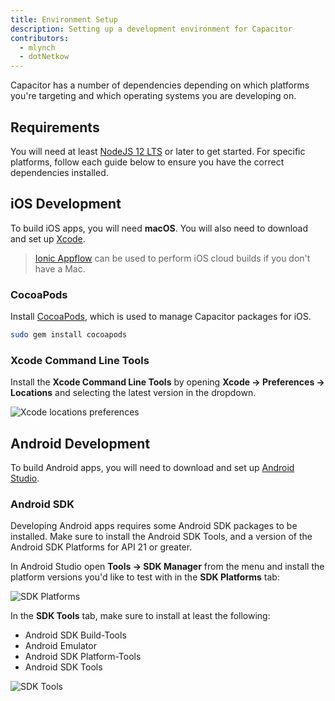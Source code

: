 ```yaml
---
title: Environment Setup
description: Setting up a development environment for Capacitor
contributors:
  - mlynch
  - dotNetkow
---
```


Capacitor has a number of dependencies depending on which platforms you're targeting and which operating systems you are developing on.

## Requirements

You will need at least [NodeJS 12 LTS](https://nodejs.org) or later to get started. For specific platforms, follow each guide below to ensure you have the correct dependencies installed.

## iOS Development

To build iOS apps, you will need **macOS**. You will also need to download and set up [Xcode](https://developer.apple.com/xcode/).

> [Ionic Appflow](http://ionicframework.com/appflow) can be used to perform iOS cloud builds if you don't have a Mac.

### CocoaPods

Install [CocoaPods](https://cocoapods.org/), which is used to manage Capacitor packages for iOS.

```bash
sudo gem install cocoapods
```

### Xcode Command Line Tools

Install the **Xcode Command Line Tools** by opening **Xcode -> Preferences -> Locations** and selecting the latest version in the dropdown.

![Xcode locations preferences](/img/docs/ios/xcode-preferences-location.png)

## Android Development

To build Android apps, you will need to download and set up [Android Studio](https://developer.android.com/studio/index.html).

### Android SDK

Developing Android apps requires some Android SDK packages to be installed. Make sure to install the Android SDK Tools, and a version of the Android SDK Platforms for API 21 or greater.

In Android Studio open **Tools -> SDK Manager** from the menu and install the platform versions you'd like to test with in the **SDK Platforms** tab:

![SDK Platforms](/img/docs/android/sdk-platforms.png)

In the **SDK Tools** tab, make sure to install at least the following:

- Android SDK Build-Tools
- Android Emulator
- Android SDK Platform-Tools
- Android SDK Tools

![SDK Tools](/img/docs/android/sdk-tools.png)
